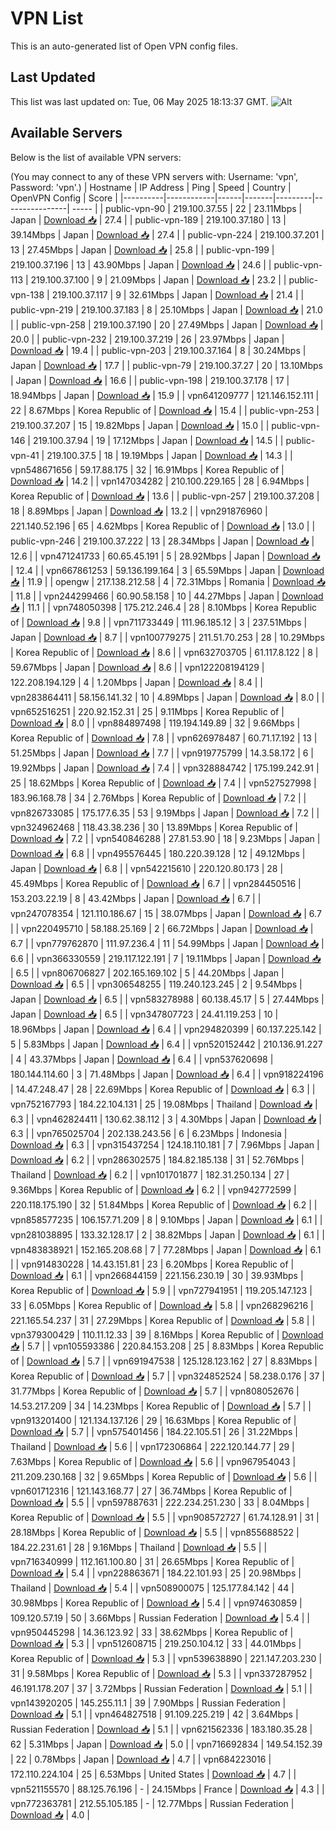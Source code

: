 # VPN List

This is an auto-generated list of Open VPN config files.

## Last Updated

This list was last updated on: Tue, 06 May 2025 18:13:37 GMT.
![Alt](https://repobeats.axiom.co/api/embed/186b98318ef1479477931607c1ad7d823f12451f.svg "Repobeats analytics image")

## Available Servers

Below is the list of available VPN servers:

(You may connect to any of these VPN servers with: Username: 'vpn', Password: 'vpn'.)
| Hostname | IP Address | Ping | Speed | Country | OpenVPN Config | Score |
|----------|------------|------|-------|---------|----------------| ----- |
| public-vpn-90 | 219.100.37.55 | 22 | 23.11Mbps | Japan | [Download 📥](./configs/server_0_JP.ovpn) | 27.4 |
| public-vpn-189 | 219.100.37.180 | 13 | 39.14Mbps | Japan | [Download 📥](./configs/server_1_JP.ovpn) | 27.4 |
| public-vpn-224 | 219.100.37.201 | 13 | 27.45Mbps | Japan | [Download 📥](./configs/server_2_JP.ovpn) | 25.8 |
| public-vpn-199 | 219.100.37.196 | 13 | 43.90Mbps | Japan | [Download 📥](./configs/server_3_JP.ovpn) | 24.6 |
| public-vpn-113 | 219.100.37.100 | 9 | 21.09Mbps | Japan | [Download 📥](./configs/server_4_JP.ovpn) | 23.2 |
| public-vpn-138 | 219.100.37.117 | 9 | 32.61Mbps | Japan | [Download 📥](./configs/server_5_JP.ovpn) | 21.4 |
| public-vpn-219 | 219.100.37.183 | 8 | 25.10Mbps | Japan | [Download 📥](./configs/server_6_JP.ovpn) | 21.0 |
| public-vpn-258 | 219.100.37.190 | 20 | 27.49Mbps | Japan | [Download 📥](./configs/server_7_JP.ovpn) | 20.0 |
| public-vpn-232 | 219.100.37.219 | 26 | 23.97Mbps | Japan | [Download 📥](./configs/server_8_JP.ovpn) | 19.4 |
| public-vpn-203 | 219.100.37.164 | 8 | 30.24Mbps | Japan | [Download 📥](./configs/server_9_JP.ovpn) | 17.7 |
| public-vpn-79 | 219.100.37.27 | 20 | 13.10Mbps | Japan | [Download 📥](./configs/server_10_JP.ovpn) | 16.6 |
| public-vpn-198 | 219.100.37.178 | 17 | 18.94Mbps | Japan | [Download 📥](./configs/server_11_JP.ovpn) | 15.9 |
| vpn641209777 | 121.146.152.111 | 22 | 8.67Mbps | Korea Republic of | [Download 📥](./configs/server_12_KR.ovpn) | 15.4 |
| public-vpn-253 | 219.100.37.207 | 15 | 19.82Mbps | Japan | [Download 📥](./configs/server_13_JP.ovpn) | 15.0 |
| public-vpn-146 | 219.100.37.94 | 19 | 17.12Mbps | Japan | [Download 📥](./configs/server_14_JP.ovpn) | 14.5 |
| public-vpn-41 | 219.100.37.5 | 18 | 19.19Mbps | Japan | [Download 📥](./configs/server_15_JP.ovpn) | 14.3 |
| vpn548671656 | 59.17.88.175 | 32 | 16.91Mbps | Korea Republic of | [Download 📥](./configs/server_16_KR.ovpn) | 14.2 |
| vpn147034282 | 210.100.229.165 | 28 | 6.94Mbps | Korea Republic of | [Download 📥](./configs/server_17_KR.ovpn) | 13.6 |
| public-vpn-257 | 219.100.37.208 | 18 | 8.89Mbps | Japan | [Download 📥](./configs/server_18_JP.ovpn) | 13.2 |
| vpn291876960 | 221.140.52.196 | 65 | 4.62Mbps | Korea Republic of | [Download 📥](./configs/server_19_KR.ovpn) | 13.0 |
| public-vpn-246 | 219.100.37.222 | 13 | 28.34Mbps | Japan | [Download 📥](./configs/server_20_JP.ovpn) | 12.6 |
| vpn471241733 | 60.65.45.191 | 5 | 28.92Mbps | Japan | [Download 📥](./configs/server_21_JP.ovpn) | 12.4 |
| vpn667861253 | 59.136.199.164 | 3 | 65.59Mbps | Japan | [Download 📥](./configs/server_22_JP.ovpn) | 11.9 |
| opengw | 217.138.212.58 | 4 | 72.31Mbps | Romania | [Download 📥](./configs/server_23_RO.ovpn) | 11.8 |
| vpn244299466 | 60.90.58.158 | 10 | 44.27Mbps | Japan | [Download 📥](./configs/server_24_JP.ovpn) | 11.1 |
| vpn748050398 | 175.212.246.4 | 28 | 8.10Mbps | Korea Republic of | [Download 📥](./configs/server_25_KR.ovpn) | 9.8 |
| vpn711733449 | 111.96.185.12 | 3 | 237.51Mbps | Japan | [Download 📥](./configs/server_26_JP.ovpn) | 8.7 |
| vpn100779275 | 211.51.70.253 | 28 | 10.29Mbps | Korea Republic of | [Download 📥](./configs/server_27_KR.ovpn) | 8.6 |
| vpn632703705 | 61.117.8.122 | 8 | 59.67Mbps | Japan | [Download 📥](./configs/server_28_JP.ovpn) | 8.6 |
| vpn122208194129 | 122.208.194.129 | 4 | 1.20Mbps | Japan | [Download 📥](./configs/server_29_JP.ovpn) | 8.4 |
| vpn283864411 | 58.156.141.32 | 10 | 4.89Mbps | Japan | [Download 📥](./configs/server_30_JP.ovpn) | 8.0 |
| vpn652516251 | 220.92.152.31 | 25 | 9.11Mbps | Korea Republic of | [Download 📥](./configs/server_31_KR.ovpn) | 8.0 |
| vpn884897498 | 119.194.149.89 | 32 | 9.66Mbps | Korea Republic of | [Download 📥](./configs/server_32_KR.ovpn) | 7.8 |
| vpn626978487 | 60.71.17.192 | 13 | 51.25Mbps | Japan | [Download 📥](./configs/server_33_JP.ovpn) | 7.7 |
| vpn919775799 | 14.3.58.172 | 6 | 19.92Mbps | Japan | [Download 📥](./configs/server_34_JP.ovpn) | 7.4 |
| vpn328884742 | 175.199.242.91 | 25 | 18.62Mbps | Korea Republic of | [Download 📥](./configs/server_35_KR.ovpn) | 7.4 |
| vpn527527998 | 183.96.168.78 | 34 | 2.76Mbps | Korea Republic of | [Download 📥](./configs/server_36_KR.ovpn) | 7.2 |
| vpn826733085 | 175.177.6.35 | 53 | 9.19Mbps | Japan | [Download 📥](./configs/server_37_JP.ovpn) | 7.2 |
| vpn324962468 | 118.43.38.236 | 30 | 13.89Mbps | Korea Republic of | [Download 📥](./configs/server_38_KR.ovpn) | 7.2 |
| vpn540846288 | 27.81.53.90 | 18 | 9.23Mbps | Japan | [Download 📥](./configs/server_39_JP.ovpn) | 6.8 |
| vpn495576445 | 180.220.39.128 | 12 | 49.12Mbps | Japan | [Download 📥](./configs/server_40_JP.ovpn) | 6.8 |
| vpn542215610 | 220.120.80.173 | 28 | 45.49Mbps | Korea Republic of | [Download 📥](./configs/server_41_KR.ovpn) | 6.7 |
| vpn284450516 | 153.203.22.19 | 8 | 43.42Mbps | Japan | [Download 📥](./configs/server_42_JP.ovpn) | 6.7 |
| vpn247078354 | 121.110.186.67 | 15 | 38.07Mbps | Japan | [Download 📥](./configs/server_43_JP.ovpn) | 6.7 |
| vpn220495710 | 58.188.25.169 | 2 | 66.72Mbps | Japan | [Download 📥](./configs/server_44_JP.ovpn) | 6.7 |
| vpn779762870 | 111.97.236.4 | 11 | 54.99Mbps | Japan | [Download 📥](./configs/server_45_JP.ovpn) | 6.6 |
| vpn366330559 | 219.117.122.191 | 7 | 19.11Mbps | Japan | [Download 📥](./configs/server_46_JP.ovpn) | 6.5 |
| vpn806706827 | 202.165.169.102 | 5 | 44.20Mbps | Japan | [Download 📥](./configs/server_47_JP.ovpn) | 6.5 |
| vpn306548255 | 119.240.123.245 | 2 | 9.54Mbps | Japan | [Download 📥](./configs/server_48_JP.ovpn) | 6.5 |
| vpn583278988 | 60.138.45.17 | 5 | 27.44Mbps | Japan | [Download 📥](./configs/server_49_JP.ovpn) | 6.5 |
| vpn347807723 | 24.41.119.253 | 10 | 18.96Mbps | Japan | [Download 📥](./configs/server_50_JP.ovpn) | 6.4 |
| vpn294820399 | 60.137.225.142 | 5 | 5.83Mbps | Japan | [Download 📥](./configs/server_51_JP.ovpn) | 6.4 |
| vpn520152442 | 210.136.91.227 | 4 | 43.37Mbps | Japan | [Download 📥](./configs/server_52_JP.ovpn) | 6.4 |
| vpn537620698 | 180.144.114.60 | 3 | 71.48Mbps | Japan | [Download 📥](./configs/server_53_JP.ovpn) | 6.4 |
| vpn918224196 | 14.47.248.47 | 28 | 22.69Mbps | Korea Republic of | [Download 📥](./configs/server_54_KR.ovpn) | 6.3 |
| vpn752167793 | 184.22.104.131 | 25 | 19.08Mbps | Thailand | [Download 📥](./configs/server_55_TH.ovpn) | 6.3 |
| vpn462824411 | 130.62.38.112 | 3 | 4.30Mbps | Japan | [Download 📥](./configs/server_56_JP.ovpn) | 6.3 |
| vpn765025704 | 202.138.243.56 | 6 | 6.23Mbps | Indonesia | [Download 📥](./configs/server_57_ID.ovpn) | 6.3 |
| vpn315437254 | 124.18.110.181 | 7 | 7.96Mbps | Japan | [Download 📥](./configs/server_58_JP.ovpn) | 6.2 |
| vpn286302575 | 184.82.185.138 | 31 | 52.76Mbps | Thailand | [Download 📥](./configs/server_59_TH.ovpn) | 6.2 |
| vpn101701877 | 182.31.250.134 | 27 | 9.36Mbps | Korea Republic of | [Download 📥](./configs/server_60_KR.ovpn) | 6.2 |
| vpn942772599 | 220.118.175.190 | 32 | 51.84Mbps | Korea Republic of | [Download 📥](./configs/server_61_KR.ovpn) | 6.2 |
| vpn858577235 | 106.157.71.209 | 8 | 9.10Mbps | Japan | [Download 📥](./configs/server_62_JP.ovpn) | 6.1 |
| vpn281038895 | 133.32.128.17 | 2 | 38.82Mbps | Japan | [Download 📥](./configs/server_63_JP.ovpn) | 6.1 |
| vpn483838921 | 152.165.208.68 | 7 | 77.28Mbps | Japan | [Download 📥](./configs/server_64_JP.ovpn) | 6.1 |
| vpn914830228 | 14.43.151.81 | 23 | 6.20Mbps | Korea Republic of | [Download 📥](./configs/server_65_KR.ovpn) | 6.1 |
| vpn266844159 | 221.156.230.19 | 30 | 39.93Mbps | Korea Republic of | [Download 📥](./configs/server_66_KR.ovpn) | 5.9 |
| vpn727941951 | 119.205.147.123 | 33 | 6.05Mbps | Korea Republic of | [Download 📥](./configs/server_67_KR.ovpn) | 5.8 |
| vpn268296216 | 221.165.54.237 | 31 | 27.29Mbps | Korea Republic of | [Download 📥](./configs/server_68_KR.ovpn) | 5.8 |
| vpn379300429 | 110.11.12.33 | 39 | 8.16Mbps | Korea Republic of | [Download 📥](./configs/server_69_KR.ovpn) | 5.7 |
| vpn105593386 | 220.84.153.208 | 25 | 8.83Mbps | Korea Republic of | [Download 📥](./configs/server_70_KR.ovpn) | 5.7 |
| vpn691947538 | 125.128.123.162 | 27 | 8.83Mbps | Korea Republic of | [Download 📥](./configs/server_71_KR.ovpn) | 5.7 |
| vpn324852524 | 58.238.0.176 | 37 | 31.77Mbps | Korea Republic of | [Download 📥](./configs/server_72_KR.ovpn) | 5.7 |
| vpn808052676 | 14.53.217.209 | 34 | 14.23Mbps | Korea Republic of | [Download 📥](./configs/server_73_KR.ovpn) | 5.7 |
| vpn913201400 | 121.134.137.126 | 29 | 16.63Mbps | Korea Republic of | [Download 📥](./configs/server_74_KR.ovpn) | 5.7 |
| vpn575401456 | 184.22.105.51 | 26 | 31.22Mbps | Thailand | [Download 📥](./configs/server_75_TH.ovpn) | 5.6 |
| vpn172306864 | 222.120.144.77 | 29 | 7.63Mbps | Korea Republic of | [Download 📥](./configs/server_76_KR.ovpn) | 5.6 |
| vpn967954043 | 211.209.230.168 | 32 | 9.65Mbps | Korea Republic of | [Download 📥](./configs/server_77_KR.ovpn) | 5.6 |
| vpn601712316 | 121.143.168.77 | 27 | 36.74Mbps | Korea Republic of | [Download 📥](./configs/server_78_KR.ovpn) | 5.5 |
| vpn597887631 | 222.234.251.230 | 33 | 8.04Mbps | Korea Republic of | [Download 📥](./configs/server_79_KR.ovpn) | 5.5 |
| vpn908572727 | 61.74.128.91 | 31 | 28.18Mbps | Korea Republic of | [Download 📥](./configs/server_80_KR.ovpn) | 5.5 |
| vpn855688522 | 184.22.231.61 | 28 | 9.16Mbps | Thailand | [Download 📥](./configs/server_81_TH.ovpn) | 5.5 |
| vpn716340999 | 112.161.100.80 | 31 | 26.65Mbps | Korea Republic of | [Download 📥](./configs/server_82_KR.ovpn) | 5.4 |
| vpn228863671 | 184.22.101.93 | 25 | 20.98Mbps | Thailand | [Download 📥](./configs/server_83_TH.ovpn) | 5.4 |
| vpn508900075 | 125.177.84.142 | 44 | 30.98Mbps | Korea Republic of | [Download 📥](./configs/server_84_KR.ovpn) | 5.4 |
| vpn974630859 | 109.120.57.19 | 50 | 3.66Mbps | Russian Federation | [Download 📥](./configs/server_85_RU.ovpn) | 5.4 |
| vpn950445298 | 14.36.123.92 | 33 | 38.62Mbps | Korea Republic of | [Download 📥](./configs/server_86_KR.ovpn) | 5.3 |
| vpn512608715 | 219.250.104.12 | 33 | 44.01Mbps | Korea Republic of | [Download 📥](./configs/server_87_KR.ovpn) | 5.3 |
| vpn539638890 | 221.147.203.230 | 31 | 9.58Mbps | Korea Republic of | [Download 📥](./configs/server_88_KR.ovpn) | 5.3 |
| vpn337287952 | 46.191.178.207 | 37 | 3.72Mbps | Russian Federation | [Download 📥](./configs/server_89_RU.ovpn) | 5.1 |
| vpn143920205 | 145.255.11.1 | 39 | 7.90Mbps | Russian Federation | [Download 📥](./configs/server_90_RU.ovpn) | 5.1 |
| vpn464827518 | 91.109.225.219 | 42 | 3.64Mbps | Russian Federation | [Download 📥](./configs/server_91_RU.ovpn) | 5.1 |
| vpn621562336 | 183.180.35.28 | 62 | 5.31Mbps | Japan | [Download 📥](./configs/server_92_JP.ovpn) | 5.0 |
| vpn716692834 | 149.54.152.39 | 22 | 0.78Mbps | Japan | [Download 📥](./configs/server_93_JP.ovpn) | 4.7 |
| vpn684223016 | 172.110.224.104 | 25 | 6.53Mbps | United States | [Download 📥](./configs/server_94_US.ovpn) | 4.7 |
| vpn521155570 | 88.125.76.196 | - | 24.15Mbps | France | [Download 📥](./configs/server_95_FR.ovpn) | 4.3 |
| vpn772363781 | 212.55.105.185 | - | 12.77Mbps | Russian Federation | [Download 📥](./configs/server_96_RU.ovpn) | 4.0 |
